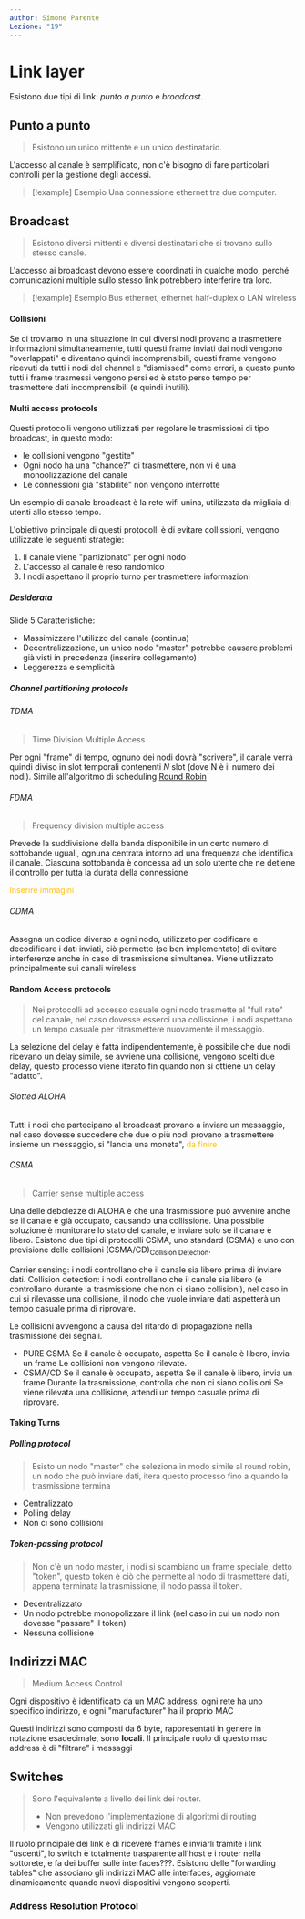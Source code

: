 ```yaml
---
author: Simone Parente
Lezione: "19"
---
```

# Link layer
Esistono due tipi di link: *punto a punto* e *broadcast*.

## Punto a punto
>Esistono un unico mittente e un unico destinatario.

L'accesso al canale è semplificato, non c'è bisogno di fare particolari controlli per la gestione degli accessi.
>[!example] Esempio
>Una connessione ethernet tra due computer.
## Broadcast
>Esistono diversi mittenti e diversi destinatari che si trovano sullo stesso canale.

L'accesso ai broadcast devono essere coordinati in qualche modo, perché comunicazioni multiple sullo stesso link potrebbero interferire tra loro.
>[!example] Esempio
>Bus ethernet, ethernet half-duplex o LAN wireless

#### Collisioni
Se ci troviamo in una situazione in cui diversi nodi provano a trasmettere informazioni simultaneamente, tutti questi frame inviati dai nodi  vengono "overlappati" e diventano quindi incomprensibili, questi frame vengono ricevuti da tutti i nodi del channel e "dismissed" come errori, a questo punto tutti i frame trasmessi vengono persi ed è stato perso tempo per trasmettere dati incomprensibili (e quindi inutili).
#### Multi access protocols
Questi protocolli vengono utilizzati per regolare le trasmissioni di tipo broadcast, in questo modo:
- le collisioni vengono "gestite"
- Ogni nodo ha una "chance?" di trasmettere, non vi è una monoolizzazione del canale
- Le connessioni già "stabilite" non vengono interrotte

Un esempio di canale broadcast è la rete wifi unina, utilizzata da migliaia di utenti allo stesso tempo.

L'obiettivo principale di questi protocolli è di evitare collissioni, vengono utilizzate le seguenti strategie:
1. Il canale viene "partizionato" per ogni nodo
2. L'accesso al canale è reso randomico
3. I nodi aspettano il proprio turno per trasmettere informazioni

##### Desiderata
Slide 5
Caratteristiche:
- Massimizzare l'utilizzo del canale (continua)
- Decentralizzazione, un unico nodo "master" potrebbe causare problemi già visti in precedenza (inserire collegamento)
- Leggerezza e semplicità
##### Channel partitioning protocols 
###### TDMA
> Time Division Multiple Access

Per ogni "frame" di tempo, ognuno dei nodi dovrà "scrivere", il canale verrà quindi diviso in slot temporali contenenti $N$ slot (dove N è il numero dei nodi).
Simile all'algoritmo di scheduling [Round Robin](https://it.wikipedia.org/wiki/Schedulazione_round_robin)

###### FDMA
> Frequency division multiple access

Prevede la suddivisione della banda disponibile in un certo numero di sottobande uguali, ognuna centrata intorno ad una frequenza che identifica il canale. Ciascuna sottobanda è concessa ad un solo utente che ne detiene il controllo per tutta la durata della connessione

<span style="color:#ffbe0a">Inserire immagini</span>

###### CDMA
Assegna un codice diverso a ogni nodo, utilizzato per codificare e decodificare i dati inviati, ciò permette (se ben implementato) di evitare interferenze anche in caso di trasmissione simultanea. Viene utilizzato principalmente sui canali wireless

#### Random Access protocols
>Nei protocolli ad accesso casuale ogni nodo trasmette al "full rate" del canale, nel caso dovesse esserci una collissione, i nodi aspettano un tempo casuale per ritrasmettere nuovamente il messaggio.

La selezione del delay è fatta indipendentemente, è possibile che due nodi ricevano un delay simile, se avviene una collisione, vengono scelti due delay, questo processo viene iterato fin quando non si ottiene un delay "adatto".

###### Slotted ALOHA
Tutti i nodi che partecipano al broadcast provano a inviare un messaggio, nel caso dovesse succedere che due o più nodi provano a trasmettere insieme un messaggio, si "lancia una moneta",  <span style="color:#ffbe0a">da finire</span>

###### CSMA
> Carrier sense multiple access

Una delle debolezze di ALOHA è che una trasmissione può avvenire anche se il canale è già occupato, causando una collissione.
Una possibile soluzione è monitorare lo stato del canale, e inviare solo se il canale è libero.
Esistono due tipi di protocolli CSMA, uno standard (CSMA) e uno con previsione delle collisioni (CSMA/CD)$_{\text{Collision Detection}}$.

Carrier sensing: i nodi controllano che il canale sia libero prima di inviare dati. 
Collision detection: i nodi controllano che il canale sia libero (e controllano durante la trasmissione che non ci siano collisioni), nel caso in cui si rilevasse una collisione, il nodo che vuole inviare dati aspetterà un tempo casuale prima di riprovare.

Le collisioni avvengono a causa del ritardo di propagazione nella trasmissione dei segnali.
- PURE CSMA
		Se il canale è occupato, aspetta
		Se il canale è libero, invia un frame
	Le collisioni non vengono rilevate.
- CSMA/CD
		Se il canale è occupato, aspetta
		Se il canale è libero, invia un frame
		Durante la trasmissione, controlla che non ci siano collisioni
			Se viene rilevata una collisione, attendi un tempo casuale prima di riprovare.

#### Taking Turns
##### Polling protocol
>Esisto un nodo "master" che seleziona in modo simile al round robin, un nodo che può inviare dati, itera questo processo fino a quando la trasmissione termina
- Centralizzato
- Polling delay
- Non ci sono collisioni
##### Token-passing protocol
>Non c'è un nodo master, i nodi si scambiano un frame speciale, detto "token", questo token è ciò che permette al nodo di trasmettere dati, appena terminata la trasmissione, il nodo passa il token.
- Decentralizzato
- Un nodo potrebbe monopolizzare il link (nel caso in cui un nodo non dovesse "passare" il token)
- Nessuna collisione


## Indirizzi MAC
>Medium Access Control

Ogni dispositivo è identificato da un MAC address, ogni rete ha uno specifico indirizzo, e ogni "manufacturer" ha il proprio MAC

Questi indirizzi sono composti da 6 byte, rappresentati in genere in notazione esadecimale, sono **locali**.
Il principale ruolo di questo mac address è di "filtrare" i messaggi

## Switches
>Sono l'equivalente a livello dei link dei router.
> - Non prevedono l'implementazione di algoritmi di routing
> - Vengono utilizzati gli indirizzi MAC

Il ruolo principale dei link è di ricevere frames e inviarli tramite i link "uscenti", lo switch è totalmente trasparente all'host e i router nella sottorete, e fa dei buffer sulle interfaces???.
Esistono delle "forwarding tables" che associano gli indirizzi MAC alle interfaces, aggiornate dinamicamente quando nuovi dispositivi vengono scoperti.
### Address Resolution Protocol